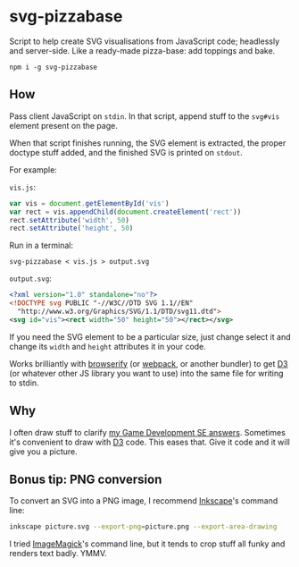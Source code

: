 # svg-pizzabase

Script to help create SVG visualisations from JavaScript code; headlessly and
server-side.  Like a ready-made pizza-base: add toppings and bake.

    npm i -g svg-pizzabase

## How

Pass client JavaScript on `stdin`.  In that script, append stuff to the
`svg#vis` element present on the page.

When that script finishes running, the SVG element is extracted, the proper
doctype stuff added, and the finished SVG is printed on `stdout`.

For example:

<!-- !test program ./index.js | head -c -1 -->

`vis.js`:

<!-- !test in example -->

```js
var vis = document.getElementById('vis')
var rect = vis.appendChild(document.createElement('rect'))
rect.setAttribute('width', 50)
rect.setAttribute('height', 50)
```

Run in a terminal:

    svg-pizzabase < vis.js > output.svg

<!-- !test out example -->

`output.svg`:

```svg
<?xml version="1.0" standalone="no"?>
<!DOCTYPE svg PUBLIC "-//W3C//DTD SVG 1.1//EN" 
  "http://www.w3.org/Graphics/SVG/1.1/DTD/svg11.dtd">
<svg id="vis"><rect width="50" height="50"></rect></svg>
```

If you need the SVG element to be a particular size, just change select it and
change its `width` and `height` attributes it in your code.

Works brilliantly with [browserify][1] (or [webpack][2], or another bundler) to
get [D3][3] (or whatever other JS library you want to use) into the same file
for writing to stdin.

## Why

I often draw stuff to clarify [my Game Development SE answers][4].  Sometimes
it's convenient to draw with [D3][5] code.  This eases that.  Give it code and
it will give you a picture.

## Bonus tip: PNG conversion

To convert an SVG into a PNG image, I recommend [Inkscape][6]'s command line:

```sh
inkscape picture.svg --export-png=picture.png --export-area-drawing
```

I tried [ImageMagick][7]'s command line, but it tends to crop stuff all funky
and renders text badly.  YMMV.

[1]: https://www.npmjs.com/package/browserify
[2]: https://github.com/webpack/webpack
[3]: http://d3js.org/
[4]: http://gamedev.stackexchange.com/users/7804/anko?tab=answers
[5]: http://d3js.org/
[6]: https://inkscape.org/
[7]: http://www.imagemagick.org/
